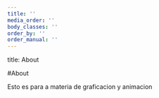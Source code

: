 ```yaml
---
title: ''
media_order: ''
body_classes: ''
order_by: ''
order_manual: ''
---
```


title: About

#About

Esto es para a materia de graficacion y animacion